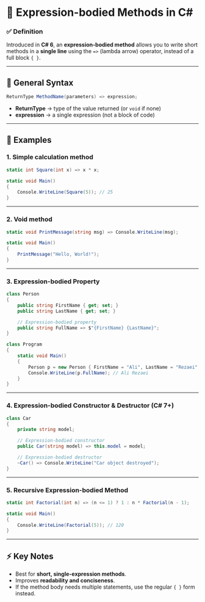 # 📌 Expression-bodied Methods in C\#

### ✅ Definition

Introduced in **C# 6**, an **expression-bodied method** allows you to write short methods in a **single line** using the `=>` (lambda arrow) operator, instead of a full block `{ }`.

---

## 📌 General Syntax

```csharp
ReturnType MethodName(parameters) => expression;
```

* **ReturnType** → type of the value returned (or `void` if none)
* **expression** → a single expression (not a block of code)

---

## 📌 Examples

### 1. Simple calculation method

```csharp
static int Square(int x) => x * x;

static void Main()
{
    Console.WriteLine(Square(5)); // 25
}
```

---

### 2. Void method

```csharp
static void PrintMessage(string msg) => Console.WriteLine(msg);

static void Main()
{
    PrintMessage("Hello, World!");
}
```

---

### 3. Expression-bodied Property

```csharp
class Person
{
    public string FirstName { get; set; }
    public string LastName { get; set; }

    // Expression-bodied property
    public string FullName => $"{FirstName} {LastName}";
}

class Program
{
    static void Main()
    {
        Person p = new Person { FirstName = "Ali", LastName = "Rezaei" };
        Console.WriteLine(p.FullName); // Ali Rezaei
    }
}
```

---

### 4. Expression-bodied Constructor & Destructor (C# 7+)

```csharp
class Car
{
    private string model;

    // Expression-bodied constructor
    public Car(string model) => this.model = model;

    // Expression-bodied destructor
    ~Car() => Console.WriteLine("Car object destroyed");
}
```

---

### 5. Recursive Expression-bodied Method

```csharp
static int Factorial(int n) => (n <= 1) ? 1 : n * Factorial(n - 1);

static void Main()
{
    Console.WriteLine(Factorial(5)); // 120
}
```

---

## ⚡ Key Notes

* Best for **short, single-expression methods**.
* Improves **readability and conciseness**.
* If the method body needs multiple statements, use the regular `{ }` form instead.
